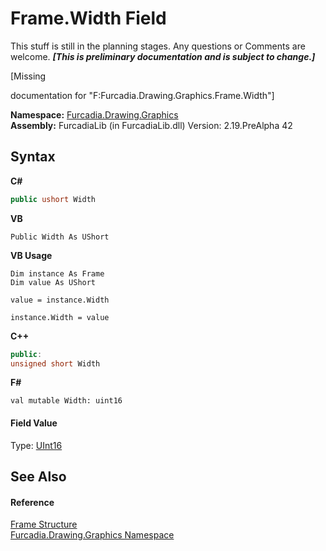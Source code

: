 # Frame.Width Field
This stuff is still in the planning stages. Any questions or Comments are welcome. _**\[This is preliminary documentation and is subject to change.\]**_

\[Missing <summary> documentation for "F:Furcadia.Drawing.Graphics.Frame.Width"\]

**Namespace:**&nbsp;<a href="N_Furcadia_Drawing_Graphics">Furcadia.Drawing.Graphics</a><br />**Assembly:**&nbsp;FurcadiaLib (in FurcadiaLib.dll) Version: 2.19.PreAlpha 42

## Syntax

**C#**<br />
``` C#
public ushort Width
```

**VB**<br />
``` VB
Public Width As UShort
```

**VB Usage**<br />
``` VB Usage
Dim instance As Frame
Dim value As UShort

value = instance.Width

instance.Width = value
```

**C++**<br />
``` C++
public:
unsigned short Width
```

**F#**<br />
``` F#
val mutable Width: uint16
```


#### Field Value
Type: <a href="http://msdn2.microsoft.com/en-us/library/s6eyk10z" target="_blank">UInt16</a>

## See Also


#### Reference
<a href="T_Furcadia_Drawing_Graphics_Frame">Frame Structure</a><br /><a href="N_Furcadia_Drawing_Graphics">Furcadia.Drawing.Graphics Namespace</a><br />